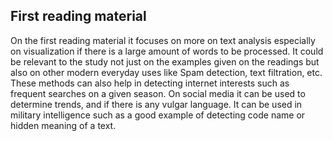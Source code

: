 ## First reading material

On the first reading material it focuses on more on text analysis especially on visualization if there is a large amount of words to be processed. It could be relevant to the study not just on the examples given on the readings but also on other modern everyday uses like Spam detection, text filtration, etc. These methods can also help in detecting internet interests such as frequent searches on a given season. On social media it can be used to determine trends, and if there is any vulgar language. It can be used in military intelligence such as a good example of detecting code name or hidden meaning of a text.